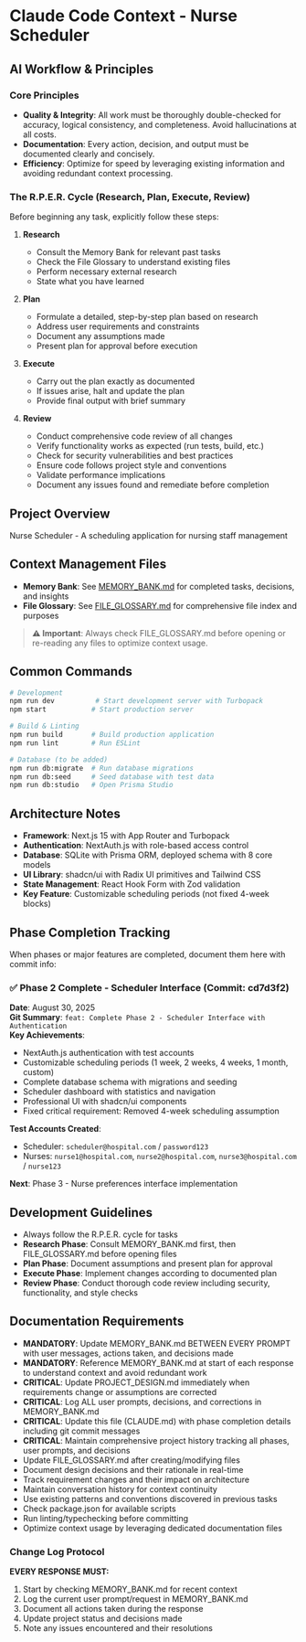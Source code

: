 # Claude Code Context - Nurse Scheduler

## AI Workflow & Principles

### Core Principles
- **Quality & Integrity**: All work must be thoroughly double-checked for accuracy, logical consistency, and completeness. Avoid hallucinations at all costs.
- **Documentation**: Every action, decision, and output must be documented clearly and concisely.
- **Efficiency**: Optimize for speed by leveraging existing information and avoiding redundant context processing.

### The R.P.E.R. Cycle (Research, Plan, Execute, Review)
Before beginning any task, explicitly follow these steps:

1. **Research**
   - Consult the Memory Bank for relevant past tasks
   - Check the File Glossary to understand existing files
   - Perform necessary external research
   - State what you have learned

2. **Plan**
   - Formulate a detailed, step-by-step plan based on research
   - Address user requirements and constraints
   - Document any assumptions made
   - Present plan for approval before execution

3. **Execute**
   - Carry out the plan exactly as documented
   - If issues arise, halt and update the plan
   - Provide final output with brief summary

4. **Review**
   - Conduct comprehensive code review of all changes
   - Verify functionality works as expected (run tests, build, etc.)
   - Check for security vulnerabilities and best practices
   - Ensure code follows project style and conventions
   - Validate performance implications
   - Document any issues found and remediate before completion

## Project Overview
Nurse Scheduler - A scheduling application for nursing staff management

## Context Management Files
- **Memory Bank**: See [MEMORY_BANK.md](./MEMORY_BANK.md) for completed tasks, decisions, and insights
- **File Glossary**: See [FILE_GLOSSARY.md](./FILE_GLOSSARY.md) for comprehensive file index and purposes

> **⚠️ Important**: Always check FILE_GLOSSARY.md before opening or re-reading any files to optimize context usage.

## Common Commands
```bash
# Development
npm run dev          # Start development server with Turbopack
npm start           # Start production server

# Build & Linting
npm run build       # Build production application
npm run lint        # Run ESLint

# Database (to be added)
npm run db:migrate  # Run database migrations  
npm run db:seed     # Seed database with test data
npm run db:studio   # Open Prisma Studio
```

## Architecture Notes
- **Framework**: Next.js 15 with App Router and Turbopack
- **Authentication**: NextAuth.js with role-based access control
- **Database**: SQLite with Prisma ORM, deployed schema with 8 core models
- **UI Library**: shadcn/ui with Radix UI primitives and Tailwind CSS
- **State Management**: React Hook Form with Zod validation
- **Key Feature**: Customizable scheduling periods (not fixed 4-week blocks)

## Phase Completion Tracking
When phases or major features are completed, document them here with commit info:

### ✅ Phase 2 Complete - Scheduler Interface (Commit: cd7d3f2)
**Date**: August 30, 2025  
**Git Summary**: `feat: Complete Phase 2 - Scheduler Interface with Authentication`  
**Key Achievements**:
- NextAuth.js authentication with test accounts
- Customizable scheduling periods (1 week, 2 weeks, 4 weeks, 1 month, custom)
- Complete database schema with migrations and seeding
- Scheduler dashboard with statistics and navigation
- Professional UI with shadcn/ui components
- Fixed critical requirement: Removed 4-week scheduling assumption

**Test Accounts Created**:
- Scheduler: `scheduler@hospital.com` / `password123`
- Nurses: `nurse1@hospital.com`, `nurse2@hospital.com`, `nurse3@hospital.com` / `nurse123`

**Next**: Phase 3 - Nurse preferences interface implementation

## Development Guidelines
- Always follow the R.P.E.R. cycle for tasks
- **Research Phase**: Consult MEMORY_BANK.md first, then FILE_GLOSSARY.md before opening files
- **Plan Phase**: Document assumptions and present plan for approval
- **Execute Phase**: Implement changes according to documented plan
- **Review Phase**: Conduct thorough code review including security, functionality, and style checks

## Documentation Requirements
- **MANDATORY**: Update MEMORY_BANK.md BETWEEN EVERY PROMPT with user messages, actions taken, and decisions made
- **MANDATORY**: Reference MEMORY_BANK.md at start of each response to understand context and avoid redundant work
- **CRITICAL**: Update PROJECT_DESIGN.md immediately when requirements change or assumptions are corrected
- **CRITICAL**: Log ALL user prompts, decisions, and corrections in MEMORY_BANK.md
- **CRITICAL**: Update this file (CLAUDE.md) with phase completion details including git commit messages
- **CRITICAL**: Maintain comprehensive project history tracking all phases, user prompts, and decisions
- Update FILE_GLOSSARY.md after creating/modifying files
- Document design decisions and their rationale in real-time
- Track requirement changes and their impact on architecture
- Maintain conversation history for context continuity
- Use existing patterns and conventions discovered in previous tasks
- Check package.json for available scripts
- Run linting/typechecking before committing
- Optimize context usage by leveraging dedicated documentation files

### Change Log Protocol
**EVERY RESPONSE MUST:**
1. Start by checking MEMORY_BANK.md for recent context
2. Log the current user prompt/request in MEMORY_BANK.md
3. Document all actions taken during the response
4. Update project status and decisions made
5. Note any issues encountered and their resolutions